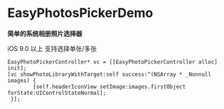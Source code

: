 # EasyPhotosPickerDemo
**简单的系统相册照片选择器**

iOS 9.0 以上
支持选择单张/多张

```
EasyPhotoPickerController* vc = [[EasyPhotoPickerController alloc] init];
[vc showPhotoLibraryWithTarget:self success:^(NSArray * _Nonnull images) {
        [self.headerIconView setImage:images.firstObject forState:UIControlStateNormal];
 }];


